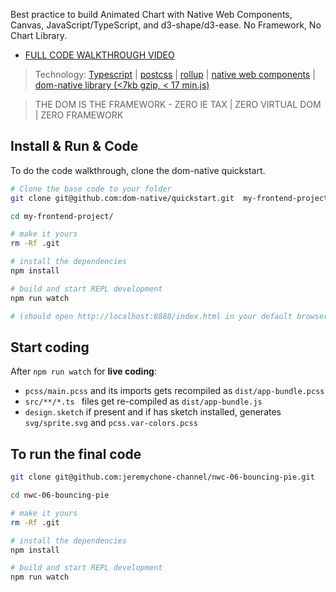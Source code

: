 
Best practice to build Animated Chart with Native Web Components, Canvas, JavaScript/TypeScript, and d3-shape/d3-ease. No Framework, No Chart Library.

- [FULL CODE WALKTHROUGH VIDEO](https://youtu.be/4It4gEbkC8Y)


> Technology: [Typescript](https://www.typescriptlang.org/) | [postcss](https://postcss.org/) | [rollup](https://rollupjs.org/) | [native web components](https://developers.google.com/web/fundamentals/web-components/) |  [dom-native library (<7kb gzip, < 17 min.js)](https://www.npmjs.com/package/dom-native)

> THE DOM IS THE FRAMEWORK - ZERO IE TAX | ZERO VIRTUAL DOM | ZERO FRAMEWORK

## Install & Run & Code

To do the code walkthrough, clone the dom-native quickstart. 

```sh
# Clone the base code to your folder
git clone git@github.com:dom-native/quickstart.git  my-frontend-project/

cd my-frontend-project/

# make it yours
rm -Rf .git

# install the dependencies
npm install

# build and start REPL development 
npm run watch

# (should open http://localhost:8888/index.html in your default browser)
```

## Start coding

After `npm run watch` for **live coding**: 

- `pcss/main.pcss` and its imports gets recompiled as `dist/app-bundle.pcss`
- `src/**/*.ts ` files get re-compiled as `dist/app-bundle.js`
- `design.sketch` if present and if has sketch installed, generates `svg/sprite.svg` and `pcss.var-colors.pcss`

## To run the final code

```sh
git clone git@github.com:jeremychone-channel/nwc-06-bouncing-pie.git

cd nwc-06-bouncing-pie

# make it yours
rm -Rf .git

# install the dependencies
npm install

# build and start REPL development 
npm run watch
```